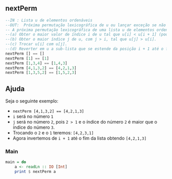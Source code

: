 ## nextPerm
[](solver.hs)
```hs
--IN : Lista u de elementos ordenáveis
--OUT:  Próxima permutação lexicográfica de u ou lançar exceção se não for possível. 
-- A próxima permutação lexicográfica de uma lista u de elementos ordenáveis é obtida aplicando-se o seguinte algoritmo,
--(a) Obter o maior valor de índice i de u tal que u[i] < u[i + 1] (pode não existir! Neste caso deve-se disparar a exceção).
--(b) Obter o maior índice j de u, com j > i, tal que u[j] > u[i].
--(c) Trocar u[i] com u[j].
--(d) Reverter em u a sub-lista que se estende da posição i + 1 até o final da lista.
nextPerm [] == []
nextPerm [1] == [1]
nextPerm [1,3,4] == [1,4,3]
nextPerm [4,1,3,2] == [4,2,1,3]
nextPerm [1,3,5,2] == [1,5,2,3]
```

## Ajuda
Seja o seguinte exemplo:

- `nextPerm [4,1,3,2] == [4,2,1,3]`
- `i` será no número `1`
- `j` será no número `2`, pois `2 > 1` e o índice do número `2` é maior que o índice do número `3`.
- Trocando o `2` e o `1` teremos: `[4,2,3,1]`
- Agora invertemos de `i + 1` até o fim da lista obtendo `[4,2,1,3]`

<!--MAIN_BEGIN-->
### Main
```hs
main = do
    a <- readLn :: IO [Int]
    print $ nextPerm a

```
<!--MAIN_END-->
